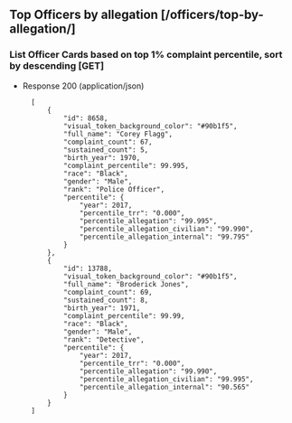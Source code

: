 ## Top Officers by allegation [/officers/top-by-allegation/]

### List Officer Cards based on top 1% complaint percentile, sort by descending [GET]

+ Response 200 (application/json)

        [
            {
                "id": 8658,
                "visual_token_background_color": "#90b1f5",
                "full_name": "Corey Flagg",
                "complaint_count": 67,
                "sustained_count": 5,
                "birth_year": 1970,
                "complaint_percentile": 99.995,
                "race": "Black",
                "gender": "Male",
                "rank": "Police Officer",
                "percentile": {
                    "year": 2017,
                    "percentile_trr": "0.000",
                    "percentile_allegation": "99.995",
                    "percentile_allegation_civilian": "99.990",
                    "percentile_allegation_internal": "99.795"
                }
            },
            {
                "id": 13788,
                "visual_token_background_color": "#90b1f5",
                "full_name": "Broderick Jones",
                "complaint_count": 69,
                "sustained_count": 8,
                "birth_year": 1971,
                "complaint_percentile": 99.99,
                "race": "Black",
                "gender": "Male",
                "rank": "Detective",
                "percentile": {
                    "year": 2017,
                    "percentile_trr": "0.000",
                    "percentile_allegation": "99.990",
                    "percentile_allegation_civilian": "99.995",
                    "percentile_allegation_internal": "90.565"
                }
            }
        ]
